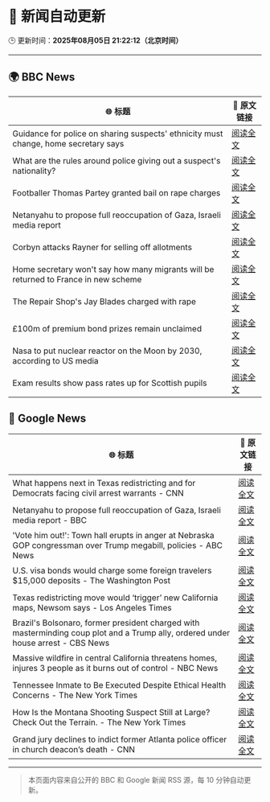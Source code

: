 # 🧠 新闻自动更新

🕒 更新时间：**2025年08月05日 21:22:12（北京时间）**

---

## 🌍 BBC News

| 🌐 标题 | 🔗 原文链接 |
|--------|-------------|
| Guidance for police on sharing suspects' ethnicity must change, home secretary says | [阅读全文](https://www.bbc.com/news/articles/c8rygx2xpy7o?at_medium=RSS&at_campaign=rss) |
| What are the rules around police giving out a suspect's nationality? | [阅读全文](https://www.bbc.com/news/articles/cm21evz732eo?at_medium=RSS&at_campaign=rss) |
| Footballer Thomas Partey granted bail on rape charges | [阅读全文](https://www.bbc.com/news/articles/c05engnv3l2o?at_medium=RSS&at_campaign=rss) |
| Netanyahu to propose full reoccupation of Gaza, Israeli media report | [阅读全文](https://www.bbc.com/news/articles/cpqv2qjg5vvo?at_medium=RSS&at_campaign=rss) |
| Corbyn attacks Rayner for selling off allotments | [阅读全文](https://www.bbc.com/news/articles/c3dpkvkkjjno?at_medium=RSS&at_campaign=rss) |
| Home secretary won't say how many migrants will be returned to France in new scheme | [阅读全文](https://www.bbc.com/news/articles/cewykzegy4qo?at_medium=RSS&at_campaign=rss) |
| The Repair Shop's Jay Blades charged with rape | [阅读全文](https://www.bbc.com/news/articles/c5yl63965q0o?at_medium=RSS&at_campaign=rss) |
| £100m of premium bond prizes remain unclaimed | [阅读全文](https://www.bbc.com/news/articles/ce3791ep6gko?at_medium=RSS&at_campaign=rss) |
| Nasa to put nuclear reactor on the Moon by 2030, according to US media | [阅读全文](https://www.bbc.com/news/articles/cev2dylxv74o?at_medium=RSS&at_campaign=rss) |
| Exam results show pass rates up for Scottish pupils | [阅读全文](https://www.bbc.com/news/articles/crkzn77mz0xo?at_medium=RSS&at_campaign=rss) |

## 📰 Google News

| 🌐 标题 | 🔗 原文链接 |
|--------|-------------|
| What happens next in Texas redistricting and for Democrats facing civil arrest warrants - CNN | [阅读全文](https://news.google.com/rss/articles/CBMiiwFBVV95cUxNbDlSNWtMTXRxTlBMSUp3SFJoNVFQZW9fYkF2dElTcDktZHU0UU1iRnBxZGdzeERwQ0xOdkhuOW5FdEZjUWZJZzlpWGtVdXFlbFRydXI2Y3F5LTBsMEpOQTZlRU9QZ1BEQk85bk9uaEd4eUFQbldWS0xRT2djSHNBSDdGSnR2OFJkVVVn0gGQAUFVX3lxTE10bTFPMnM4UFJRZnFLVnhwWkpMQmFyQjNZc1NxMHhKUksyVFJZdGFRR19Qbm02NGphcnk0V1RnLTByXzEtMkJORlpzYTRHODBQbEhOTzhULTRBUlRZRW5oVUF0MG1VY3VIRlhoZnlKbEdyQ1c4d1d2cFM0NXBCRzFEU0VYZVRva3Q4ZFI4bFEzcQ?oc=5) |
| Netanyahu to propose full reoccupation of Gaza, Israeli media report - BBC | [阅读全文](https://news.google.com/rss/articles/CBMiWkFVX3lxTFAxNW9sOC1hdzcta0NHNDhsVGU2UG45M3p2TEJSeTdVMm9va2Jub0l0SzQ2SzhSU3Q1OXhxT0RWaTBWaHhTUHNLb0o0OEpUV3NCaVlOci1SLU9Gd9IBX0FVX3lxTE42ZkloYjVmd1VPcTVHaVF4TlBCaVZienQ3d0VJNDBJTlhReFFDcjFJY0pXbWl3U01HcnZfYlFtNnhNTjFoTTk5THpWZTVmYVpfU0dHVjkya2tMNWNmTWs0?oc=5) |
| 'Vote him out!': Town hall erupts in anger at Nebraska GOP congressman over Trump megabill, policies - ABC News | [阅读全文](https://news.google.com/rss/articles/CBMipgFBVV95cUxQMWphbHVocTZmWGdGYzI0ZUVvT1ZJMHJNZC1GZlFOdXhhNW9rX0FWckZqVTBielZWMnpTWHRJWFhTcEZWX2hnbExWYWhJNlJWWVFwZnVidlZKNnlwRVJ1akJ3aUc0OC1yUXRibFdBUWZ5ZS1tQWpjN1BVSWNCN1VQc25ELUpKTjA2M2RTaXBoc01VN1V6Z3AtbTNuLV9zekoxWkxlQU1n0gGrAUFVX3lxTFBaX2dpbGI0bFJjZjBHcjlLSXdXZnZERGF4anFGZlBXNzhlTkNrT2E2Yk9pYk8yeEpxUVRmY0dxcXFVbElESXROV1BsS29EcTJTWFo4Y1dUT1lubm1QY19TM1hYcjZEUWZwY2xhM3J0TjFNclcxUHV3Qm1lYXV6Wm5kbnAyaVZGNnFaZ3dpX2lHZ3JiOTFLR3dOSmRwVk9qcklPbXBJVkxTc1N3MA?oc=5) |
| U.S. visa bonds would charge some foreign travelers $15,000 deposits - The Washington Post | [阅读全文](https://news.google.com/rss/articles/CBMiiAFBVV95cUxQdk9vYVFPSHMycGlFa2UzRGxqYnVSUndXb2l5VVp5Qi1Rb1pEVG9JN0NoeHUydV9FNzh0UHpBOTRDYWM2X1dlNmFocUdEYzhJUWhOaFp5RHNsUjJubnFzb0d1bHhxMk9yMGxFWFlvV2dfRkNiMEl2TFVnbnY3SlR6UnFQMmgtbEZu?oc=5) |
| Texas redistricting move would ‘trigger’ new California maps, Newsom says - Los Angeles Times | [阅读全文](https://news.google.com/rss/articles/CBMiogFBVV95cUxNcVdhZVdrWDNZWVJHZi1QMEd4Rlg5azR0aWo4SnlZbFVDZlp6OTZtTEZWZzlqNjlUcHU1UUpXTk9weXdPMDBCS3VlLWhXdmpVWV9ONGt0YWdvcFctSmZaWmRlWTFnbjFYaUxoRVI0aC1lRDdRclNJZS1odkZXYmxqd3lYSUJXS2pXYlExMTNtRENiOW5BUjRRWHEwNkFMcXFmaGc?oc=5) |
| Brazil's Bolsonaro, former president charged with masterminding coup plot and a Trump ally, ordered under house arrest - CBS News | [阅读全文](https://news.google.com/rss/articles/CBMibEFVX3lxTE9TV2ZKVkhKejBKTjlrRWxsNmlXS0JUTnhnXzRPUGpUWnZYbWxPUnJJcGd2bmc0eEZHTHhwREFzZV9SNjk4aTRObExXckstVnpheFpYR1dJMWl1Q0h4UEd1NzNuYmZyOU5jZGh0N9IBckFVX3lxTE83MUFJV093TWk4dmRUUXJVYUFGa0owRTdNNFFRdWN4ZXFFOG1sVzE4Z2MtRXhUMlNSZG44ZklCQXp4eVgzdnhzbHotZDBvaGNHY3M5MmMyTzM5YlR0TUZFbTY2RGFUeWZvX0d1RWlMSHJNUQ?oc=5) |
| Massive wildfire in central California threatens homes, injures 3 people as it burns out of control - NBC News | [阅读全文](https://news.google.com/rss/articles/CBMiugFBVV95cUxOYms3ZXdpa1o4UVAySlpxMnlTdXp4Y3dXdzFKVml0d00yM2I5SlFYeG9WcmRFWTJfcEZtNXpKc05kSlJFd2dqQXlqLUFCOXZsVjBCelFiNFVxenJUZjNqSk5HYVlYamd6Vmx2MmFTc3NSUW8temNHa0x0c2hSOTJnWFlpc2NFd0ZLVU9qTjNROWF0ZzkyTFdNemsxbFh1SDJyZUFIdFlRbUJxTGh5Q01LV0FaUnZ5Tkg1SFHSAVZBVV95cUxOd0ZFOHltYlJXb3EwYi1aeHBxQmxCdktFTXZzRy1DRDFjQjB4cWszTm8tUld6Y1VjaHhlcTBRMjR5bWFCWGJ3NTRfcmRLUlplcUlKTWNpdw?oc=5) |
| Tennessee Inmate to Be Executed Despite Ethical Health Concerns - The New York Times | [阅读全文](https://news.google.com/rss/articles/CBMijgFBVV95cUxOZUpud2NpaV90N1MzM0c5NmY5RkUxOTBva2puUXVEZkZ5ZmpZWDNIUURsSDZRLTZ2OFBpb052b3dFU3A2aW1pay1hWFlnS1J1ZVBtM0pvUUVfRGc4Y0FDeWFCNXhQUU1KS2w3OHlOSUlWMWViNHBvN2FteUxLcE1QYkJwaHA5NU4zWHBLOWJR?oc=5) |
| How Is the Montana Shooting Suspect Still at Large? Check Out the Terrain. - The New York Times | [阅读全文](https://news.google.com/rss/articles/CBMidEFVX3lxTE45VDVxcW1PdjVGM19hNmF2ZTBQbkYzNEhLNEZkcEtPaVVvRm92RTIxUS1fU3dtdUdZVjcwU1NKc0FiWkp6bnQ2Ukl5QjBEOXFwcHB5cWZfcGFKcEo0VWM3SzQ4UzBwLUhaSnNIa1JuclFwalVI?oc=5) |
| Grand jury declines to indict former Atlanta police officer in church deacon’s death - CNN | [阅读全文](https://news.google.com/rss/articles/CBMic0FVX3lxTE9EcXpuLUk5bGRfN1o0RFZ2NWR6a1lIMzEyaUFKQUt1UmlGc2I1MmxXaExBZnhIa2lTazZqTElkaXhCdFFqOTBhY2NBbXNjUjRydnJ0VGVkMWZmY1RYeEJaVnZ6ZE9uYVN6VmJEMmdYNVd4ZEHSAXhBVV95cUxOMy02Zi1wQnJzS3JwWmhhTEVHWWZvWWJiRFdZNm5qcnEtYjlOUGFoLW1aZzR3VVRJOTN1SFY1Y0FiM2duWnlLeDdqdTVhZ2Q2SU13ZnZQdnQyamt5eTNadFJWWVN4V1VvckdQOHpLOFdUN29vSEJhZ2U?oc=5) |

---
> 本页面内容来自公开的 BBC 和 Google 新闻 RSS 源，每 10 分钟自动更新。